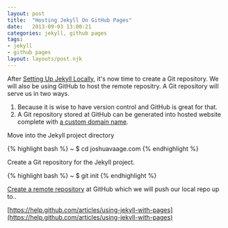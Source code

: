 ```yaml
---
layout: post
title:  "Hosting Jekyll On GitHub Pages"
date:   2013-09-03 13:00:21
categories: jekyll, github pages
tags:
- jekyll
- github pages
layout: layouts/post.njk
---
```


After [Setting Up Jekyll Locally](#), it's now time to create a Git repository. We will also be using GitHub to host the remote repositry. A Git repository will serve us in two ways.

1. Because it is wise to have version control and GitHub is great for that.
2. A Git repository stored at GitHub can be generated into hosted website complete with [a custom domain name](#).


Move into the Jekyll project directory

{% highlight bash %}
~ $ cd joshuavaage.com
{% endhighlight %}


Create a Git repository for the Jekyll project.

{% highlight bash %}
~ $ git init
{% endhighlight %}

[Create a remote repository](https://github.com/new) at GitHub which we will push our local repo up to..


[https://help.github.com/articles/using-jekyll-with-pages](https://help.github.com/articles/using-jekyll-with-pages)
